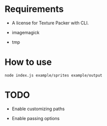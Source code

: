 # Requirements

 - A license for Texture Packer with CLI.

 - imagemagick

 - tmp

# How to use

`node index.js example/sprites example/output`

# TODO

 - Enable customizing paths

 - Enable passing options
 